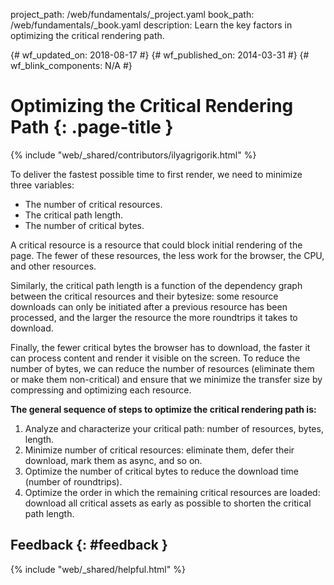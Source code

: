 project_path: /web/fundamentals/_project.yaml book_path: /web/fundamentals/_book.yaml description: Learn the key factors in optimizing the critical rendering path.

{# wf_updated_on: 2018-08-17 #} {# wf_published_on: 2014-03-31 #} {# wf_blink_components: N/A #}

# Optimizing the Critical Rendering Path {: .page-title }

{% include "web/_shared/contributors/ilyagrigorik.html" %}

To deliver the fastest possible time to first render, we need to minimize three variables:

- The number of critical resources.
- The critical path length.
- The number of critical bytes.

A critical resource is a resource that could block initial rendering of the page. The fewer of these resources, the less work for the browser, the CPU, and other resources.

Similarly, the critical path length is a function of the dependency graph between the critical resources and their bytesize: some resource downloads can only be initiated after a previous resource has been processed, and the larger the resource the more roundtrips it takes to download.

Finally, the fewer critical bytes the browser has to download, the faster it can process content and render it visible on the screen. To reduce the number of bytes, we can reduce the number of resources (eliminate them or make them non-critical) and ensure that we minimize the transfer size by compressing and optimizing each resource.

**The general sequence of steps to optimize the critical rendering path is:**

1. Analyze and characterize your critical path: number of resources, bytes, length.
2. Minimize number of critical resources: eliminate them, defer their download, mark them as async, and so on.
3. Optimize the number of critical bytes to reduce the download time (number of roundtrips).
4. Optimize the order in which the remaining critical resources are loaded: download all critical assets as early as possible to shorten the critical path length.

## Feedback {: #feedback }

{% include "web/_shared/helpful.html" %}